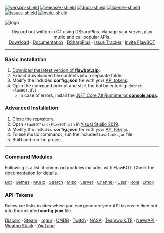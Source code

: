 <!-- BADGES -->
[![version-shield]][releases-link]
[![releases-shield]][releases-link]
[![docs-shield]][docs-link]
[![license-shield]][license-link]
[![issues-shield]][issues-link]
[![invite-shield]][invite-link]

![logo](https://user-images.githubusercontent.com/6818236/206876167-497dca99-7248-4bd7-a1ae-9c0e037dc87b.png)
<p align="center">
  <p align="center">
    Discord bot written in C# using DSharpPlus. Manage your server, play music and call popular APIs.
    <br />
    <a href="https://github.com/CriticalFlaw/FlawBOT/releases/latest">Download</a>
    ·
    <a href="https://criticalflaw.ca/FlawBOT/">Documentation</a>
    ·
    <a href="https://github.com/DSharpPlus/DSharpPlus">DSharpPlus</a>
    ·
    <a href="https://github.com/CriticalFlaw/TF2HUD.Editor/issues">Issue Tracker</a>
    ·
    <a href="https://discordapp.com/oauth2/authorize?client_id=339833029013012483&scope=bot&permissions=66186303">Invite FlawBOT</a>
  </p>
</p>

<!-- MARKDOWN LINKS -->
[version-shield]: https://img.shields.io/github/release/CriticalFlaw/FlawBOT.svg?style=flat-square
[releases-shield]: https://img.shields.io/github/downloads/criticalflaw/flawbot/total?style=flat-square
[releases-link]: https://github.com/CriticalFlaw/FlawBOT/releases/latest
[docs-shield]: https://readthedocs.org/projects/flawbot/badge/?version=latest&style=flat-square
[docs-link]: https://www.flawbot.criticalflaw.ca/
[license-shield]: https://img.shields.io/github/license/CriticalFlaw/FlawBOT?style=flat-square
[license-link]: https://github.com/CriticalFlaw/FlawBOT/blob/master/.github/LICENSE
[issues-shield]: https://img.shields.io/github/issues/CriticalFlaw/FlawBOT?style=flat-square
[issues-link]: https://github.com/CriticalFlaw/FlawBOT/issues
[invite-shield]: https://img.shields.io/badge/Discord-invite-7289da.svg?style=flat-square&logo=discord
[invite-link]: https://discordapp.com/oauth2/authorize?client_id=339833029013012483&scope=bot&permissions=66186303
[tokens-link]: https://www.flawbot.criticalflaw.ca/tokens/
[runtime-link]: https://dotnet.microsoft.com/download/dotnet/7.0/runtime

---

### Basic Installation
1. [Download the latest version of **flawbot.zip**][releases-link].
2. Extract downloaded file contents into a separate folder.
3. Modify the included **config.json** file with your [API tokens](#API-Tokens).
4. Open the command prompt and start the bot by entering: `dotnet FlawBOT.dll`
   * In case of errors, install the [.NET Core 7.0 Runtime for **console apps**][runtime-link].

### Advanced Installation
1. Clone the repository.
2. Open `FlawBOT\src\FlawBOT.sln` in [Visual Studio 2019][vs-link].
3. Modify the included **config.json** file with your [API tokens](#API-Tokens).
4. To use music commands, run the included `Lavalink.jar` file.
5. Build and run the project.

---

### Command Modules
Following is a list of command modules included with FlawBOT. Check the documentation for details.
<p align="east">
    <a href="https://www.flawbot.criticalflaw.ca/cmd/bot/">Bot</a>
    ·
    <a href="https://www.flawbot.criticalflaw.ca/cmd/games/">Games</a>
    ·
    <a href="https://www.flawbot.criticalflaw.ca/cmd/role/music/">Music</a>
    ·
    <a href="https://www.flawbot.criticalflaw.ca/cmd/search/">Search</a>
    ·
    <a href="https://www.flawbot.criticalflaw.ca/cmd/role/misc/">Misc</a>
    ·
    <a href="https://www.flawbot.criticalflaw.ca/cmd/server/">Server</a>
    ·
    <a href=https://www.flawbot.criticalflaw.ca/cmd/channel/">Channel</a>
    ·
    <a href="https://www.flawbot.criticalflaw.ca/cmd/user/">User</a>
    ·
    <a href="https://www.flawbot.criticalflaw.ca/cmd/role/">Role</a>
    ·
    <a href="https://www.flawbot.criticalflaw.ca/cmd/emoji/">Emoji</a>
  </p>
</p>

### API-Tokens
Below are links to sites where you can generate your API tokens to then put into the included **config.json** file.
<p align="east">
    <a href="https://discordapp.com/developers/applications/me">Discord</a>
    ·
    <a href="https://steamcommunity.com/dev/apikey">Steam</a>
    ·
    <a href="https://api.imgur.com/oauth2/addclient">Imgur</a>
    ·
    <a href="http://www.omdbapi.com/apikey.aspx">OMDB</a>
    ·
    <a href="https://dev.twitch.tv/dashboard/apps/create">Twitch</a>
    ·
    <a href="https://api.nasa.gov/">NASA</a>
    ·
    <a href="https://github.com/teamworktf/website_api">Teamwork.TF</a>
    ·
    <a href="https://newsapi.org/">NewsAPI</a>
    ·
    <a href="https://weatherstack.com/">WeatherStack</a>
    ·
    <a href="https://console.cloud.google.com/projectselector/apis/credentials">YouTube</a>
  </p>
</p>

<!-- MARKDOWN LINKS -->

[banner-image]: https://i.imgur.com/YlbST5I.jpg
[version-badge]: https://img.shields.io/github/release/CriticalFlaw/FlawBOT.svg
[build-badge]: https://ci.appveyor.com/api/projects/status/6hw48u0v6muwxvvo?svg=true
[build-link]: https://ci.appveyor.com/project/CriticalFlaw/flawbot
[quality-badge]: https://api.codacy.com/project/badge/Grade/1747be5dd35645369b747b81cc86701c
[quality-link]: https://www.codacy.com/app/CriticalFlaw/FlawBOT?utm_source=github.com&amp;utm_medium=referral&amp;utm_content=CriticalFlaw/FlawBOT&amp;utm_campaign=Badge_Grade
[dsharp-link]: https://github.com/DSharpPlus/DSharpPlus
[docs-link]: https://flawbot.criticalflaw.ca/
[invite-link]: https://discordapp.com/oauth2/authorize?client_id=339833029013012483&scope=bot&permissions=66186303
[clone-link]: https://github.com/CriticalFlaw/FlawBOT/archive/master.zip
[vs-link]: https://visualstudio.microsoft.com/
[lava-link]: https://github.com/Frederikam/Lavalink#requirements
[java-link]: https://www.oracle.com/java/technologies/javase-jdk13-downloads.html

